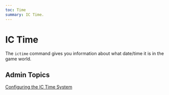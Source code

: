 ```yaml
---
toc: Time
summary: IC Time.
---
```

# IC Time

The `ictime` command gives you information about what date/time it is in the game world.

## Admin Topics

[Configuring the IC Time System](/help/ictime/config)